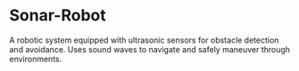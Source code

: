 # Sonar-Robot
A robotic system equipped with ultrasonic sensors for obstacle detection and avoidance. Uses sound waves to navigate and safely maneuver through environments.
